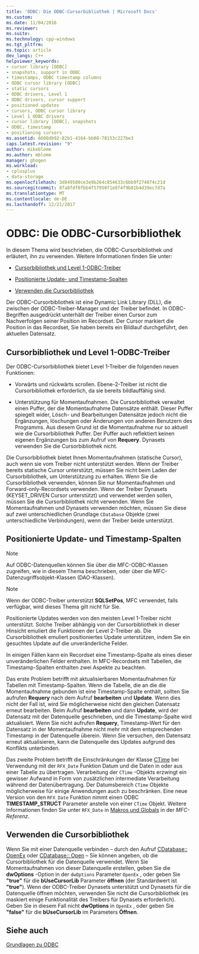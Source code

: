 ```yaml
---
title: 'ODBC: Die ODBC-Cursorbibliothek | Microsoft Docs'
ms.custom: 
ms.date: 11/04/2016
ms.reviewer: 
ms.suite: 
ms.technology: cpp-windows
ms.tgt_pltfrm: 
ms.topic: article
dev_langs: C++
helpviewer_keywords:
- cursor library [ODBC]
- snapshots, support in ODBC
- timestamps, ODBC timestamp columns
- ODBC cursor library [ODBC]
- static cursors
- ODBC drivers, Level 1
- ODBC drivers, cursor support
- positioned updates
- cursors, ODBC cursor library
- Level 1 ODBC drivers
- cursor library [ODBC], snapshots
- ODBC, timestamp
- positioning cursors
ms.assetid: 6608db92-82b1-4164-bb08-78153c227be3
caps.latest.revision: "9"
author: mikeblome
ms.author: mblome
manager: ghogen
ms.workload:
- cplusplus
- data-storage
ms.openlocfilehash: 3d849580ce3e9b264c854633c6bb9f274874c21d
ms.sourcegitcommit: 8fa8fdf0fbb4f57950f1e8f4f9b81b4d39ec7d7a
ms.translationtype: MT
ms.contentlocale: de-DE
ms.lasthandoff: 12/21/2017
---
```

# <a name="odbc-the-odbc-cursor-library"></a>ODBC: Die ODBC-Cursorbibliothek
In diesem Thema wird beschrieben, die ODBC-Cursorbibliothek und erläutert, ihn zu verwenden. Weitere Informationen finden Sie unter:  
  
-   [Cursorbibliothek und Level 1-ODBC-Treiber](#_core_the_cursor_library_and_level_1_odbc_drivers)  
  
-   [Positionierte Update- und Timestamp-Spalten](#_core_positioned_updates_and_timestamp_columns)  
  
-   [Verwenden die Cursorbibliothek](#_core_using_the_cursor_library)  
  
 Der ODBC-Cursorbibliothek ist eine Dynamic Link Library (DLL), die zwischen der ODBC-Treiber-Manager und der Treiber befindet. In ODBC-Begriffen ausgedrückt unterhält der Treiber einen Cursor zum Nachverfolgen seiner Position im Recordset. Der Cursor markiert die Position in das Recordset, Sie haben bereits ein Bildlauf durchgeführt, den aktuellen Datensatz.  
  
##  <a name="_core_the_cursor_library_and_level_1_odbc_drivers"></a>Cursorbibliothek und Level 1-ODBC-Treiber  
 Der ODBC-Cursorbibliothek bietet Level 1-Treiber die folgenden neuen Funktionen:  
  
-   Vorwärts und rückwärts scrollen. Ebene-2-Treiber ist nicht die Cursorbibliothek erforderlich, da sie bereits bildlauffähig sind.  
  
-   Unterstützung für Momentaufnahmen. Die Cursorbibliothek verwaltet einen Puffer, der die Momentaufnahme Datensätze enthält. Dieser Puffer spiegelt wider, Lösch- und Bearbeitungen Datensätze jedoch nicht die Ergänzungen, löschungen oder Änderungen von anderen Benutzern des Programms. Aus diesem Grund ist die Momentaufnahme nur so aktuell wie die Cursorbibliothek Puffer. Der Puffer auch reflektiert keinen eigenen Ergänzungen bis zum Aufruf von **Requery**. Dynasets verwenden Sie die Cursorbibliothek nicht.  
  
 Die Cursorbibliothek bietet Ihnen Momentaufnahmen (statische Cursor), auch wenn sie vom Treiber nicht unterstützt werden. Wenn der Treiber bereits statische Cursor unterstützt, müssen Sie nicht beim Laden der Cursorbibliothek, um Unterstützung zu erhalten. Wenn Sie die Cursorbibliothek verwenden, können Sie nur Momentaufnahmen und Forward-only-Recordsets verwenden. Wenn der Treiber Dynasets (KEYSET_DRIVEN Cursor unterstützt) und verwendet werden sollen, müssen Sie die Cursorbibliothek nicht verwenden. Wenn Sie Momentaufnahmen und Dynasets verwenden möchten, müssen Sie diese auf zwei unterschiedlichen Grundlage `CDatabase` Objekte (zwei unterschiedliche Verbindungen), wenn der Treiber beide unterstützt.  
  
##  <a name="_core_positioned_updates_and_timestamp_columns"></a>Positionierte Update- und Timestamp-Spalten  
  
> [!NOTE]
>  Auf ODBC-Datenquellen können Sie über die MFC-ODBC-Klassen zugreifen, wie in diesem Thema beschrieben, oder über die MFC-Datenzugriffsobjekt-Klassen (DAO-Klassen).  
  
> [!NOTE]
>  Wenn der ODBC-Treiber unterstützt **SQLSetPos**, MFC verwendet, falls verfügbar, wird dieses Thema gilt nicht für Sie.  
  
 Positionierte Updates werden von den meisten Level 1-Treiber nicht unterstützt. Solche Treiber abhängig von der Cursorbibliothek in dieser Hinsicht emuliert die Funktionen der Level 2-Treiber ab. Die Cursorbibliothek emuliert positioniertes Update unterstützen, indem Sie ein gesuchtes Update auf die unveränderliche Felder.  
  
 In einigen Fällen kann ein Recordset eine Timestamp-Spalte als eines dieser unveränderlichen Felder enthalten. In MFC-Recordsets mit Tabellen, die Timestamp-Spalten enthalten zwei Aspekte zu beachten.  
  
 Das erste Problem betrifft mit aktualisierbaren Momentaufnahmen für Tabellen mit Timestamp-Spalten. Wenn die Tabelle, die an die die Momentaufnahme gebunden ist eine Timestamp-Spalte enthält, sollten Sie aufrufen **Requery** nach dem Aufruf **bearbeiten** und **Update**. Wenn dies nicht der Fall ist, wird Sie möglicherweise nicht den gleichen Datensatz erneut bearbeiten. Beim Aufruf **bearbeiten** und dann **Update**, wird der Datensatz mit der Datenquelle geschrieben, und die Timestamp-Spalte wird aktualisiert. Wenn Sie nicht aufrufen **Requery**, Timestamp-Wert für den Datensatz in der Momentaufnahme nicht mehr mit dem entsprechenden Timestamp in der Datenquelle überein. Wenn Sie versuchen, den Datensatz erneut aktualisieren, kann die Datenquelle des Updates aufgrund des Konflikts unterbinden.  
  
 Das zweite Problem betrifft die Einschränkungen der Klasse [CTime](../../atl-mfc-shared/reference/ctime-class.md) bei Verwendung mit der `RFX_Date` Funktion Datum und die Daten in oder aus einer Tabelle zu übertragen. Verarbeitung der `CTime` -Objekts erzwingt ein gewisser Aufwand in Form von zusätzlichen intermediate Verarbeitung während der Datenübertragung. Der Datumsbereich `CTime` Objekte möglicherweise für einige Anwendungen auch zu beschränken. Eine neue Version von den `RFX_Date` Funktion nimmt einen ODBC **TIMESTAMP_STRUCT** Parameter anstelle von einer `CTime` Objekt. Weitere Informationen finden Sie unter `RFX_Date` in [Makros und Globals](../../mfc/reference/mfc-macros-and-globals.md) in der *MFC-Referenz*.  

  
##  <a name="_core_using_the_cursor_library"></a>Verwenden die Cursorbibliothek  
 Wenn Sie mit einer Datenquelle verbinden – durch den Aufruf [CDatabase:: OpenEx](../../mfc/reference/cdatabase-class.md#openex) oder [CDatabase:: Open](../../mfc/reference/cdatabase-class.md#open) – Sie können angeben, ob die Cursorbibliothek für die Datenquelle verwendet. Wenn Sie Momentaufnahmen von dieser Datenquelle erstellen, geben Sie die **dwOptions** -Option in der `dwOptions` Parameter `OpenEx` , oder geben Sie **"true"** für die  **bUseCursorLib** Parameter **öffnen** (der Standardwert ist **"true"**). Wenn der ODBC-Treiber Dynasets unterstützt und Dynasets für die Datenquelle öffnen möchten, verwenden Sie nicht die Cursorbibliothek (es maskiert einige Funktionalität des Treibers für Dynasets erforderlich). Geben Sie in diesem Fall nicht **dwOptions** in `OpenEx` , oder geben Sie **"false"** für die **bUseCursorLib** im Parameters **Öffnen**.  
  
## <a name="see-also"></a>Siehe auch  
 [Grundlagen zu ODBC](../../data/odbc/odbc-basics.md)
